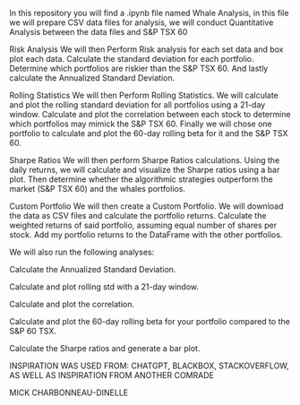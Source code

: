 In this repository you will find a .ipynb file named Whale Analysis, in this file we will prepare CSV data files for analysis, we will conduct Quantitative Analysis between the data files and S&P TSX 60

Risk Analysis
We will then Perform Risk analysis for each set data and box plot each data. Calculate the standard deviation for each portfolio. Determine which portfolios are riskier than the S&P TSX 60. And lastly calculate the Annualized Standard Deviation.

Rolling Statistics
We will then Perform Rolling Statistics. We will calculate and plot the rolling standard deviation for all portfolios using a 21-day window. Calculate and plot the correlation between each stock to determine which portfolios may mimick the S&P TSX 60. Finally we will chose one portfolio to calculate and plot the 60-day rolling beta for it and the S&P TSX 60.

Sharpe Ratios
We will then perform Sharpe Ratios calculations. Using the daily returns, we will calculate and visualize the Sharpe ratios using a bar plot. Then determine whether the algorithmic strategies outperform the market (S&P TSX 60) and the whales portfolios.

Custom Portfolio
We will then create a Custom Portfolio. We will download the data as CSV files and calculate the portfolio returns. Calculate the weighted returns of said portfolio, assuming equal number of shares per stock. Add my portfolio returns to the DataFrame with the other portfolios.

We will also run the following analyses:

Calculate the Annualized Standard Deviation.

Calculate and plot rolling std with a 21-day window.

Calculate and plot the correlation.

Calculate and plot the 60-day rolling beta for your portfolio compared to the S&P 60 TSX.

Calculate the Sharpe ratios and generate a bar plot.

INSPIRATION WAS USED FROM: CHATGPT, BLACKBOX, STACKOVERFLOW, AS WELL AS INSPIRATION FROM ANOTHER COMRADE


MICK CHARBONNEAU-DINELLE
